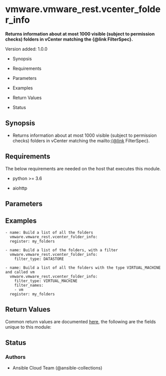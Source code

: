 # vmware.vmware_rest.vcenter_folder_info

**Returns information about at most 1000 visible (subject to
permission checks) folders in vCenter matching the {@link
FilterSpec}.**

Version added: 1.0.0


* Synopsis


* Requirements


* Parameters


* Examples


* Return Values


* Status

## Synopsis


* Returns information about at most 1000 visible (subject to
permission checks) folders in vCenter matching the mailto:[{@link](mailto:{@link)
FilterSpec}.

## Requirements

The below requirements are needed on the host that executes this
module.


* python >= 3.6


* aiohttp

## Parameters

## Examples

```
- name: Build a list of all the folders
  vmware.vmware_rest.vcenter_folder_info:
  register: my_folders

- name: Build a list of the folders, with a filter
  vmware.vmware_rest.vcenter_folder_info:
    filter_type: DATASTORE

- name: Build a list of all the folders with the type VIRTUAL_MACHINE and called vm
  vmware.vmware_rest.vcenter_folder_info:
    filter_type: VIRTUAL_MACHINE
    filter_names:
    - vm
  register: my_folders
```

## Return Values

Common return values are documented [here](https://docs.ansible.com/ansible/latest/reference_appendices/common_return_values.html#common-return-values),
the following are the fields unique to this module:

## Status

### Authors


* Ansible Cloud Team (@ansible-collections)
